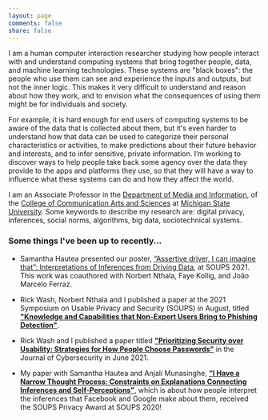 ```yaml
---
layout: page
comments: false
share: false
---
```



I am a human computer interaction researcher studying how people interact with and understand computing systems that bring together people, data, and machine learning technologies. These systems are "black boxes": the people who use them can see and experience the inputs and outputs, but not the inner logic. This makes it very difficult to understand and reason about how they work, and to envision what the consequences of using them might be for individuals and society. 

For example, it is hard enough for end users of computing systems to be aware of the data that is collected about them, but it's even harder to understand how that data can be used to categorize their personal characteristics or activities, to make predictions about their future behavior and interests, and to infer sensitive, private information. I’m working to discover ways to help people take back some agency over the data they provide to the apps and platforms they use, so that they will have a way to influence what these systems can do and how they affect the world. 

I am an Associate Professor in the [Department of Media and Information](http://mi.msu.edu/), of the [College of Communication Arts and Sciences](http://cas.msu.edu/) at [Michigan State University](http://msu.edu/). Some keywords to describe my research are: digital privacy, inferences, social norms, algorithms, big data, sociotechnical systems.


### Some things I've been up to recently...

- Samantha Hautea presented our poster, [“Assertive driver, I can imagine that”: Interpretations of Inferences from Driving Data](https://www.usenix.org/conference/soups2021/presentation/hautea), at SOUPS 2021. This work was coauthored with Norbert Nthala, Faye Kollig, and João Marcelo Ferraz.

- Rick Wash, Norbert Nthala and I published a paper at the 2021 Symposium on Usable Privacy and Security (SOUPS) in August, titled [**"Knowledge and Capabilities that Non-Expert Users Bring to Phishing Detection"**](https://www.usenix.org/conference/soups2021/presentation/wash). 

- Rick Wash and I published a paper titled [**"Prioritizing Security over Usability: Strategies for How People Choose Passwords"**](https://doi.org/10.1093/cybsec/tyab012) in the Journal of Cybersecurity in June 2021. 

- My paper with Samantha Hautea and Anjali Munasinghe, [**“I Have a Narrow Thought Process: Constraints on Explanations Connecting Inferences and Self-Perceptions”**](https://bierdoctor.com/papers/inferences_SOUPS_2020_final.pdf), which is about how people interpret the inferences that Facebook and Google make about them, received the SOUPS Privacy Award at SOUPS 2020!




<!--
- I published two papers in Proceedings of the ACM on Human-Computer Interaction in May 2020: [**“It’s the Wild, Wild West: Lessons Learned From IRB Members’ Risk Perceptions Toward Digital Research Data”**](http://emileerader.com/papers/huh-yoo_rader_cscw20.pdf) with [Jina Huh-Yoo](http://jinahuhyoo.com/) at Drexel, and [**“The Role of Conversational Grounding in Supporting Symbiosis Between People and Digital Assistants”**](http://emileerader.com/papers/cho_rader_cscw20.pdf) with [Janghee Cho](https://www.colorado.edu/cmci/people/graduate-students/information-science/janghee-cho) at University of Colorado Boulder

- [**Why Johnny Can’t Unsubscribe: Barriers to Stopping Unwanted Email**](http://emileerader.com/papers/unsubscribing.pdf), a paper I coauthored with Jayati Dev and Sameer Patil from Indiana University, will be published at CHI 2020.

- Samantha Hautea, Anjali Munasinghe and I are authors of a CHI 2020 LBW titled [**"That's Not Me": Surprising Algorithmic Inferences**](http://emileerader.com/papers/lbw_surprising_algorithmic_inferences_chi2020.pdf)

- Norbert Nthala and I are authors of a CHI 2020 LBW titled [**Towards a Conceptual Model for Provoking Privacy Speculation**](http://emileerader.com/papers/lbw_provoking_privacy_speculation_chi2020.pdf)

- I served as co-chair for the Privacy and Security subcommittee of [CHI 2020](https://chi2020.acm.org/authors/papers/selecting-a-subcommittee/#Privacy-Security).

- I participated in the public television program [Media Meet](https://wnmutv.nmu.edu/programs/media-meet/), on WNMU-TV, affiliated with Northern Michigan University. The episode titled, [**"Social Media, Social Issues"**](https://wnmuvideo.nmu.edu/video/social-media-social-issues-5xcv4w/) aired on Sept 1, 2019 and was repeated on Sept 21 and 22, 2019.  

- I presented my latest paper, [**Wait, Do I Know This Person?: Understanding Misdirected Email**](http://bierdoctor.com/papers/rader_chi19.pdf) at CHI 2019 (May 2019)

- I was interviewed for a WILX-TV news piece, [**City wants data shared about electric scooters**](https://www.wilx.com/content/news/City-wants-data-shared-from-electric-scooters-507646781.html) about the privacy implications of local ordinances requiring electric scooter companies to provide trip-level data to the cities of Lansing and East Lansing (March 2019)

- I presented a talk titled, **Folk Theories of Security & Privacy** at the Security, Privacy and Human Behavior seminar at RSA Conference 2019 (March 2019)

- I wrote an article for The Conversation, [**Most Americans don’t realize what companies can predict from their data**](http://theconversation.com/most-americans-dont-realize-what-companies-can-predict-from-their-data-110760), in February 2019.

- I was interviewed for a WMMT news piece about smartphones and privacy risks, [**I-Team: Security experts say smartphone technology raises privacy concerns**](https://wwmt.com/news/i-team/i-team-security-experts-say-smartphone-technology-raises-privacy-concerns), in January 2019

- I appeared in a video for [Data Privacy Day](https://en.wikipedia.org/wiki/Data_Privacy_Day), [**Five Things you Might Not Know about Digital Privacy**](https://www.youtube.com/watch?v=Npv6z6-MjLw) (January 2019)

- I presented an invited talk at the University of Colorado Boulder's Information Science [INFO seminar](https://calendar.colorado.edu/event/info_seminar_emilee_rader_implications_of_beliefs_about_derived_personal_data) (November 2018)

- I presented an invited talk at the Indiana University Bloomington School of Informatics, Computing, and Engineering [SPICE Talk Series](https://spice.sice.indiana.edu/2018/11/02/spice-talk-series-features-professor-emilee-rader/) (October 2018)

- Presenting the latest paper from my algorithmic curation grant, [**Explanations as Mechanisms for Algorithmic Transparency**](http://bierdoctor.com/papers/rader_chi18.pdf), at CHI (April 2018)

- Presenting an invited talk at the University of Maryland College of Information Studies (April 2018)

- Presenting an invited talk at the Penn State University College of Information Sciences and Technology (March 2018)

- Presenting an invited talk at the University of Pittsburgh School of Computing and Information (February 2018)

- Presenting an invited talk at the University of Illinois School of Information Sciences (February 2018)

- Organizing and attending an [NSF-funded](https://www.nsf.gov/awardsearch/showAward?AWD_ID=1748381) [**Workshop on Trustworthy Algorithmic Decision-Making**](http://trustworthy-algorithms.org/) (December 2017)

- Attending the [**Bridging Industry and Academia to Tackle Responsible Research and Privacy Practices**](https://fpf.org/research-privacy-practices/) workshop at Facebook in New York (November 2017)

- Attending the [**Computing Research: Addressing National Priorities and Societal Needs 2017**](http://cra.org/ccc/events/computing-research-addressing-national-priorities-societal-needs-2017/) symposium in Washington DC (October 2017)

- Presenting an invited talk, **Conceptualizing Digital Privacy as a Social Dilemma**, at the [CSE Colloquia Series](https://engineering.wustl.edu/Events/Pages/CSE-Colloquia-Series-Emilee-Rader.aspx) at Washington University in St. Louis (October 2017)

- Presenting the latest paper from my privacy grant, [**The Importance of Visibility for Folk Theories of Sensor Data**](https://www.usenix.org/conference/soups2017/technical-sessions/presentation/rader), at SOUPS 2017 (July 2017)

- Presenting at the [**Workshop on Security and Human Behavior**](https://www.cl.cam.ac.uk/~rja14/shb17/) at the University of Cambridge (May 2017)
-->
